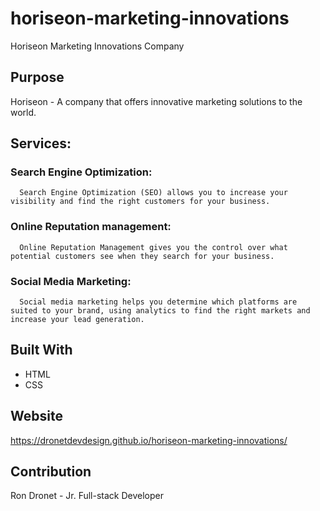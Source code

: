 # horiseon-marketing-innovations
Horiseon Marketing Innovations Company

## Purpose
Horiseon - A company that offers innovative marketing solutions to the world.

## Services:
  ### Search Engine Optimization:
      Search Engine Optimization (SEO) allows you to increase your visibility and find the right customers for your business.

  ### Online Reputation management:
      Online Reputation Management gives you the control over what potential customers see when they search for your business.

  ### Social Media Marketing:
      Social media marketing helps you determine which platforms are suited to your brand, using analytics to find the right markets and increase your lead generation.

## Built With
* HTML
* CSS

## Website
https://dronetdevdesign.github.io/horiseon-marketing-innovations/

## Contribution
Ron Dronet - Jr. Full-stack Developer
